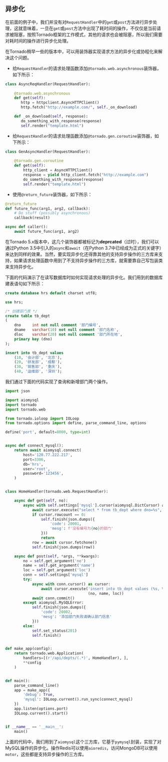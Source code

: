 ## 异步化

在前面的例子中，我们并没有对`RequestHandler`中的`get`或`post`方法进行异步处理，这就意味着，一旦在`get`或`post`方法中出现了耗时间的操作，不仅仅是当前请求被阻塞，按照Tornado框架的工作模式，其他的请求也会被阻塞，所以我们需要对耗时间的操作进行异步化处理。

在Tornado稍早一些的版本中，可以用装饰器实现请求方法的异步化或协程化来解决这个问题。

- 给`RequestHandler`的请求处理函数添加`@tornado.web.asynchronous`装饰器，如下所示：

```Python
class AsyncReqHandler(RequestHandler):
    
    @tornado.web.asynchronous
    def get(self):
       http = httpclient.AsyncHTTPClient()
       http.fetch("http://example.com/", self._on_download)

    def _on_download(self, response):
       do_something_with_response(response)
       self.render("template.html")
```

- 给`RequestHandler`的请求处理函数添加`@tornado.gen.coroutine`装饰器，如下所示：

```Python
class GenAsyncHandler(RequestHandler):
    
    @tornado.gen.coroutine
    def get(self):
        http_client = AsyncHTTPClient()
        response = yield http_client.fetch("http://example.com")
        do_something_with_response(response)
        self.render("template.html")
```

- 使用`@return_future`装饰器，如下所示：

```Python
@return_future
def future_func(arg1, arg2, callback):
    # Do stuff (possibly asynchronous)
    callback(result)

async def caller():
    await future_func(arg1, arg2)
```

在Tornado 5.x版本中，这几个装饰器都被标记为**deprcated**（过时），我们可以通过Python 3.5中引入的`async`和`await`（在Python 3.7中已经成为正式的关键字）来达到同样的效果。当然，要实现异步化还得靠其他的支持异步操作的三方库来支持，如果请求处理函数中用到了不支持异步操作的三方库，就需要靠自己写包装类来支持异步化。

下面的代码演示了在读写数据库时如何实现请求处理的异步化。我们用到的数据库建表语句如下所示：

```SQL
create database hrs default charset utf8;

use hrs;

/* 创建部门表 */
create table tb_dept
(
    dno     int not null comment '部门编号',
    dname   varchar(10) not null comment '部门名称',
    dloc    varchar(20) not null comment '部门所在地',
    primary key (dno)
);

insert into tb_dept values
    (10, '会计部', '北京'),
    (20, '研发部', '成都'),
    (30, '销售部', '重庆'),
    (40, '运维部', '深圳');
```

我们通过下面的代码实现了查询和新增部门两个操作。

```Python
import json

import aiomysql
import tornado
import tornado.web

from tornado.ioloop import IOLoop
from tornado.options import define, parse_command_line, options

define('port', default=8000, type=int)


async def connect_mysql():
    return await aiomysql.connect(
        host='120.77.222.217',
        port=3306,
        db='hrs',
        user='root',
        password='123456',
    )


class HomeHandler(tornado.web.RequestHandler):

    async def get(self, no):
        async with self.settings['mysql'].cursor(aiomysql.DictCursor) as cursor:
            await cursor.execute("select * from tb_dept where dno=%s", (no, ))
            if cursor.rowcount == 0:
                self.finish(json.dumps({
                    'code': 20001,
                    'mesg': f'没有编号为{no}的部门'
                }))
                return
            row = await cursor.fetchone()
            self.finish(json.dumps(row))

    async def post(self, *args, **kwargs):
        no = self.get_argument('no')
        name = self.get_argument('name')
        loc = self.get_argument('loc')
        conn = self.settings['mysql']
        try:
            async with conn.cursor() as cursor:
                await cursor.execute('insert into tb_dept values (%s, %s, %s)',
                                     (no, name, loc))
            await conn.commit()
        except aiomysql.MySQLError:
            self.finish(json.dumps({
                'code': 20002,
                'mesg': '添加部门失败请确认部门信息'
            }))
        else:
            self.set_status(201)
            self.finish()


def make_app(config):
    return tornado.web.Application(
        handlers=[(r'/api/depts/(.*)', HomeHandler), ],
        **config
    )


def main():
    parse_command_line()
    app = make_app({
        'debug': True,
        'mysql': IOLoop.current().run_sync(connect_mysql)
    })
    app.listen(options.port)
    IOLoop.current().start()


if __name__ == '__main__':
    main()
```

上面的代码中，我们用到了`aiomysql`这个三方库，它基于`pymysql`封装，实现了对MySQL操作的异步化。操作Redis可以使用`aioredis`，访问MongoDB可以使用`motor`，这些都是支持异步操作的三方库。